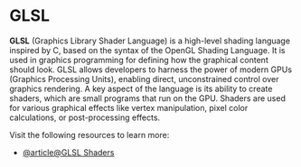 # GLSL

**GLSL** (Graphics Library Shader Language) is a high-level shading language inspired by C, based on the syntax of the OpenGL Shading Language. It is used in graphics programming for defining how the graphical content should look. GLSL allows developers to harness the power of modern GPUs (Graphics Processing Units), enabling direct, unconstrained control over graphics rendering. A key aspect of the language is its ability to create shaders, which are small programs that run on the GPU. Shaders are used for various graphical effects like vertex manipulation, pixel color calculations, or post-processing effects.

Visit the following resources to learn more:

- [@article@GLSL Shaders](https://developer.mozilla.org/en-US/docs/Games/Techniques/3D_on_the_web/GLSL_Shaders)
